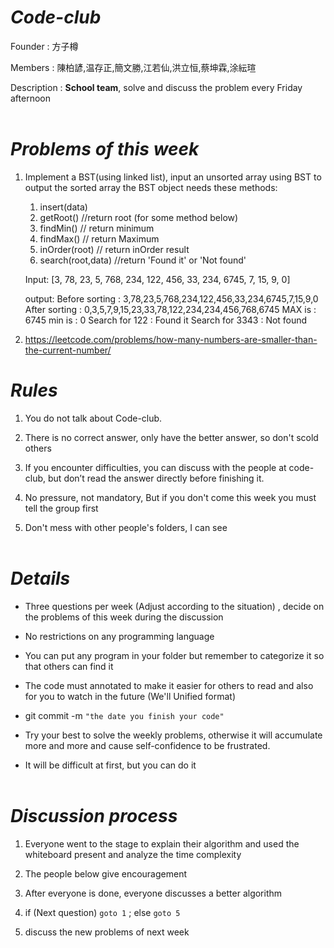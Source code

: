 # <Strong>_Code-club_</Strong>

Founder : 方子樽

Members : 陳柏諺,温存正,簡文勝,江若仙,洪立恒,蔡坤霖,涂紜瑄

Description : <Strong>School team</Strong>, solve and discuss the problem every Friday afternoon
<br  />
<br  />

# <Strong>_Problems of this week_</Strong>

1. Implement a BST(using linked list), input an unsorted array using BST to output the sorted array
   the BST object needs these methods:
    
    1. insert(data)
    2. getRoot() //return root (for some method below)
    3. findMin() // return minimum
    4. findMax() // return Maximum
    5. inOrder(root) // return inOrder result
    6. search(root,data) //return 'Found it' or 'Not found'

   Input:
      [3, 78, 23, 5, 768, 234, 122, 456, 33, 234, 6745, 7, 15, 9, 0]

   output:
      Before sorting : 3,78,23,5,768,234,122,456,33,234,6745,7,15,9,0
      After sorting : 0,3,5,7,9,15,23,33,78,122,234,234,456,768,6745
      MAX is : 6745
      min is : 0
      Search for 122 : Found it
      Search for 3343 : Not found

2. https://leetcode.com/problems/how-many-numbers-are-smaller-than-the-current-number/

# <Strong>_Rules_</Strong>

1. You do not talk about Code-club.

2. There is no correct answer, only have the better answer, so don't scold others

3. If you encounter difficulties, you can discuss with the people at code-club, but don’t read the answer directly before finishing it.

4. No pressure, not mandatory, But if you don't come this week you must tell the group first

5. Don't mess with other people's folders, I can see
   <br  />
   <br  />

# <Strong>_Details_</Strong>

-   Three questions per week (Adjust according to the situation) , decide on the problems of this week during the discussion

-   No restrictions on any programming language

-   You can put any program in your folder but remember to categorize it so that others can find it

-   The code must annotated to make it easier for others to read and also for you to watch in the future (We'll
    Unified format)

-   git commit -m `"the date you finish your code"`

-   Try your best to solve the weekly problems, otherwise it will accumulate more and more and cause self-confidence to be frustrated.

-   It will be difficult at first, but you can do it
    <br  />
    <br  />

# <Strong>_Discussion process_</Strong>

1. Everyone went to the stage to explain their algorithm and used the whiteboard present and analyze the time complexity

2. The people below give encouragement

3. After everyone is done, everyone discusses a better algorithm

4. if (Next question) `goto 1` ; else `goto 5`

5. discuss the new problems of next week
